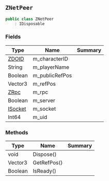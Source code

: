 ## `ZNetPeer`

```csharp
public class ZNetPeer
    : IDisposable
```

### Fields

| Type | Name | Summary | 
| --- | --- | --- | 
| [ZDOID](./ZDOID.md) | m_characterID |  | 
| String | m_playerName |  | 
| Boolean | m_publicRefPos |  | 
| Vector3 | m_refPos |  | 
| [ZRpc](./ZRpc.md) | m_rpc |  | 
| Boolean | m_server |  | 
| [ISocket](./ISocket.md) | m_socket |  | 
| Int64 | m_uid |  | 


### Methods

| Type | Name | Summary | 
| --- | --- | --- | 
| void | Dispose() |  | 
| Vector3 | GetRefPos() |  | 
| Boolean | IsReady() |  | 


